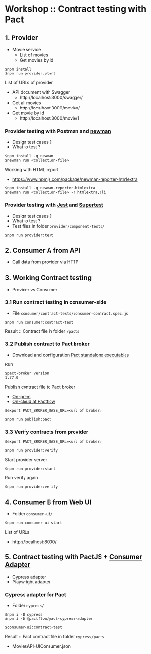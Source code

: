 # Workshop :: Contract testing with Pact

## 1. Provider
* Movie service
  * List of movies
  * Get movies by id

```
$npm install
$npm run provider:start
```

List of URLs of provider
* API document with Swagger
  * http://localhost:3000/swagger/
* Get all movies
  * http://localhost:3000/movies/
* Get movie by id
  * http://localhost:3000/movie/1

### Provider testing with Postman and [newman](https://www.npmjs.com/package/newman)
* Design test cases ?
* What to test ?
```
$npm install -g newman
$newman run <collection-file>
```

Working with HTML report
* https://www.npmjs.com/package/newman-reporter-htmlextra

```
$npm install -g newman-reporter-htmlextra
$newman run <collection-file> -r htmlextra,cli
```

### Provider testing with [Jest](https://jestjs.io/) and [Supertest](https://www.npmjs.com/package/supertest)
* Design test cases ?
* What to test ?
* Test files in folder `provider/component-tests/`
```
$npm run provider:test
```

## 2. Consumer A from API
* Call data from provider via HTTP


## 3. Working Contract testing
* Provider vs Consumer

### 3.1 Run contract testing in consumer-side
* File `consumer/contract-tests/consumer-contract.spec.js`
```
$npm run consumer:contract-test
```
Result :: Contract file in folder `/pacts`


### 3.2 Publish contract to Pact broker

* Download and configuration [Pact standalone executables](https://github.com/pact-foundation/pact-ruby-standalone/releases)

Run
```
$pact-broker version  
1.77.0
```

Publish contract file to Pact broker
* [On-prem](https://docs.pact.io/pact_broker)
* [On-cloud at Pactflow](https://pactflow.io/)
```
$export PACT_BROKER_BASE_URL=<url of broker>

$npm run publish:pact
```

### 3.3 Verify contracts from provider

```
$export PACT_BROKER_BASE_URL=<url of broker>

$npm run provider:verify
```

Start provider server
```
$npm run provider:start
```

Run verify again
```
$npm run provider:verify
```

## 4. Consumer B from Web UI
* Folder `consumer-ui/`

```
$npm run comsumer-ui:start
```

List of URLs
* http://localhost:8000/

## 5. Contract testing with PactJS + [Consumer Adapter](https://docs.pactflow.io/docs/bi-directional-contract-testing/tools#consumer-adapters)
* Cypress adapter
* Playwright adapter


### Cypress adapter for Pact
* Folder `cypress/`
```
$npm i -D cypress
$npm i -D @pactflow/pact-cypress-adapter

$consumer-ui:contract-test
```

Result :: Pact contract file in folder `cypress/pacts`
* MoviesAPI-UIConsumer.json
